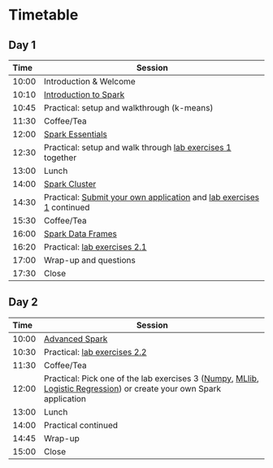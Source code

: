 # Timetable

## Day 1

| Time | Session |
| :--- | ------------- |
| 10:00 | Introduction & Welcome |
| 10:10 | [Introduction to Spark](Spark_Introduction.pdf) |
| 10:45 | Practical: setup and walkthrough (k-means) |
| 11:30 | Coffee/Tea |
| 12:00 | [Spark Essentials](Spark_Essentials.pdf) |
| 12:30 | Practical: setup and walk through [lab exercises 1](../lab_exercises/lab1_basics.ipynb) together |
| 13:00 | Lunch |
| 14:00 | [Spark Cluster](Spark_Cluster.pdf) |
| 14:30 | Practical: [Submit your own application](../Spark_Applications/) and [lab exercises 1](../lab_exercises/lab1_basics.ipynb) continued
| 15:30 | Coffee/Tea |
| 16:00 | [Spark Data Frames](Spark_DataFrames.pdf) |
| 16:20 | Practical: [lab exercises 2.1](../lab_exercises/lab2_1_dataframes.ipynb) |
| 17:00 | Wrap-up and questions |
| 17:30 | Close

## Day 2

| Time | Session |
| :--- | ------------- |
| 10:00 | [Advanced Spark](Spark_Advanced.pdf) |
| 10:30 | Practical: [lab exercises 2.2](../lab_exercises/lab2_2_dataframes_join.ipynb)  |
| 11:30 | Coffee/Tea |
| 12:00 | Practical: Pick one of the lab exercises 3 ([Numpy](../lab3_1_NumpyAlgebra.ipynb), [MLlib](../lab3_2_MLlib.ipynb), [Logistic Regression](../lab3_3_LogisticRegression.ipynb)) or create your own Spark application |
| 13:00 | Lunch |
| 14:00 | Practical continued |
| 14:45 | Wrap-up | 
| 15:00 | Close |
